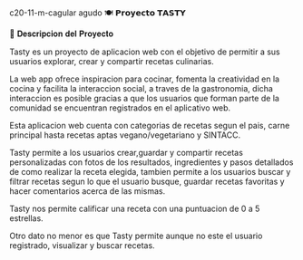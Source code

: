 c20-11-m-cagular agudo
🍽️ 𝗣𝗿𝗼𝘆𝗲𝗰𝘁𝗼 𝗧𝗔𝗦𝗧𝗬 

📖 𝐃𝐞𝐬𝐜𝐫𝐢𝐩𝐜𝐢𝐨𝐧 𝐝𝐞𝐥 𝐏𝐫𝐨𝐲𝐞𝐜𝐭𝐨

Tasty es un proyecto de aplicacion web con el objetivo de permitir a sus usuarios explorar, crear y compartir recetas culinarias.

La web app ofrece inspiracion para cocinar, fomenta la creatividad en la cocina y facilita la interaccion social, a traves de la gastronomia, dicha interaccion es posible gracias a que los usuarios que forman parte de la comunidad se encuentran registrados en el aplicativo web.

Esta aplicacion web cuenta con categorias de recetas segun el pais, carne principal hasta recetas aptas vegano/vegetariano y SINTACC.

Tasty permite a los usuarios crear,guardar y compartir recetas personalizadas con fotos de los resultados, ingredientes y pasos detallados de como realizar la receta elegida,
tambien permite a los usuarios buscar y filtrar recetas segun lo que el usuario busque, guardar recetas favoritas y hacer comentarios acerca de las mismas.

Tasty nos permite calificar una receta con una puntuacion de 0 a 5 estrellas.

Otro dato no menor es que Tasty permite aunque no este el usuario registrado, visualizar y buscar recetas.

